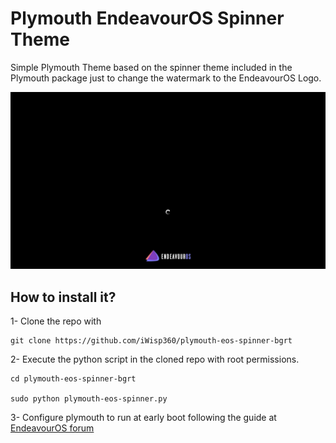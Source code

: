# Plymouth EndeavourOS Spinner Theme

Simple Plymouth Theme based on the spinner theme included in the
Plymouth package just to change the watermark to the EndeavourOS Logo.

![theme-preview.jpg](theme-preview.jpg)

## How to install it?

1- Clone the repo with

```shell
git clone https://github.com/iWisp360/plymouth-eos-spinner-bgrt
```

2- Execute the python script in the cloned repo with root permissions.

```shell
cd plymouth-eos-spinner-bgrt

sudo python plymouth-eos-spinner.py
```

3- Configure plymouth to run at early boot following the guide at [EndeavourOS forum](https://forum.endeavouros.com/t/guide-how-to-install-and-use-plymouth/51363)

